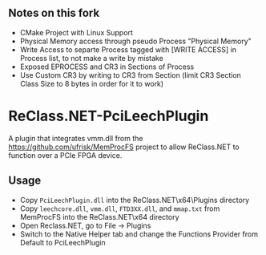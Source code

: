 ## Notes on this fork
- CMake Project with Linux Support
- Physical Memory access through pseudo Process "Physical Memory"
- Write Access to separte Process tagged with [WRITE ACCESS] in Process list, to not make a write by mistake
- Exposed EPROCESS and CR3 in Sections of Process
- Use Custom CR3 by writing to CR3 from Section (limit CR3 Section Class Size to 8 bytes in order for it to work)

# ReClass.NET-PciLeechPlugin
A plugin that integrates vmm.dll from the https://github.com/ufrisk/MemProcFS project to allow ReClass.NET to function over a PCIe FPGA device.

## Usage

* Copy `PciLeechPlugin.dll` into the ReClass.NET\x64\Plugins directory
* Copy `leechcore.dll`, `vmm.dll`, `FTD3XX.dll`, and `mmap.txt` from MemProcFS into the ReClass.NET\x64 directory
* Open Reclass.NET, go to File -> Plugins
* Switch to the Native Helper tab and change the Functions Provider from Default to PciLeechPlugin
